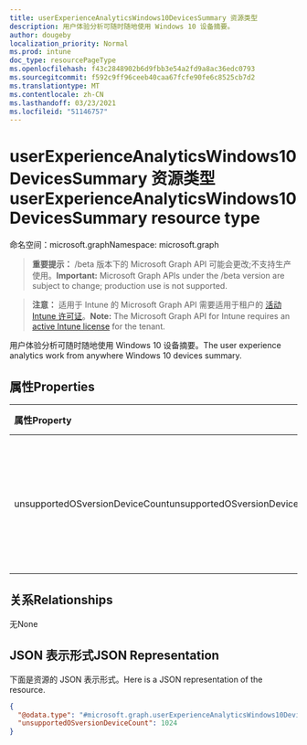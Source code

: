 ```yaml
---
title: userExperienceAnalyticsWindows10DevicesSummary 资源类型
description: 用户体验分析可随时随地使用 Windows 10 设备摘要。
author: dougeby
localization_priority: Normal
ms.prod: intune
doc_type: resourcePageType
ms.openlocfilehash: f43c2848902b6d9fbb3e54a2fd9a8ac36edc0793
ms.sourcegitcommit: f592c9ff96ceeb40caa67fcfe90fe6c8525cb7d2
ms.translationtype: MT
ms.contentlocale: zh-CN
ms.lasthandoff: 03/23/2021
ms.locfileid: "51146757"
---
```

# <a name="userexperienceanalyticswindows10devicessummary-resource-type"></a><span data-ttu-id="65778-103">userExperienceAnalyticsWindows10DevicesSummary 资源类型</span><span class="sxs-lookup"><span data-stu-id="65778-103">userExperienceAnalyticsWindows10DevicesSummary resource type</span></span>

<span data-ttu-id="65778-104">命名空间：microsoft.graph</span><span class="sxs-lookup"><span data-stu-id="65778-104">Namespace: microsoft.graph</span></span>

> <span data-ttu-id="65778-105">**重要提示：** /beta 版本下的 Microsoft Graph API 可能会更改;不支持生产使用。</span><span class="sxs-lookup"><span data-stu-id="65778-105">**Important:** Microsoft Graph APIs under the /beta version are subject to change; production use is not supported.</span></span>

> <span data-ttu-id="65778-106">**注意：** 适用于 Intune 的 Microsoft Graph API 需要适用于租户的 [活动 Intune 许可证](https://go.microsoft.com/fwlink/?linkid=839381)。</span><span class="sxs-lookup"><span data-stu-id="65778-106">**Note:** The Microsoft Graph API for Intune requires an [active Intune license](https://go.microsoft.com/fwlink/?linkid=839381) for the tenant.</span></span>

<span data-ttu-id="65778-107">用户体验分析可随时随地使用 Windows 10 设备摘要。</span><span class="sxs-lookup"><span data-stu-id="65778-107">The user experience analytics work from anywhere Windows 10 devices summary.</span></span>

## <a name="properties"></a><span data-ttu-id="65778-108">属性</span><span class="sxs-lookup"><span data-stu-id="65778-108">Properties</span></span>
|<span data-ttu-id="65778-109">属性</span><span class="sxs-lookup"><span data-stu-id="65778-109">Property</span></span>|<span data-ttu-id="65778-110">类型</span><span class="sxs-lookup"><span data-stu-id="65778-110">Type</span></span>|<span data-ttu-id="65778-111">说明</span><span class="sxs-lookup"><span data-stu-id="65778-111">Description</span></span>|
|:---|:---|:---|
|<span data-ttu-id="65778-112">unsupportedOSversionDeviceCount</span><span class="sxs-lookup"><span data-stu-id="65778-112">unsupportedOSversionDeviceCount</span></span>|<span data-ttu-id="65778-113">Int32</span><span class="sxs-lookup"><span data-stu-id="65778-113">Int32</span></span>|<span data-ttu-id="65778-114">具有不受支持的操作系统版本的 Windows 10 设备计数。</span><span class="sxs-lookup"><span data-stu-id="65778-114">The count of Windows 10 devices that have unsupported OS versions.</span></span>|

## <a name="relationships"></a><span data-ttu-id="65778-115">关系</span><span class="sxs-lookup"><span data-stu-id="65778-115">Relationships</span></span>
<span data-ttu-id="65778-116">无</span><span class="sxs-lookup"><span data-stu-id="65778-116">None</span></span>

## <a name="json-representation"></a><span data-ttu-id="65778-117">JSON 表示形式</span><span class="sxs-lookup"><span data-stu-id="65778-117">JSON Representation</span></span>
<span data-ttu-id="65778-118">下面是资源的 JSON 表示形式。</span><span class="sxs-lookup"><span data-stu-id="65778-118">Here is a JSON representation of the resource.</span></span>
<!-- {
  "blockType": "resource",
  "@odata.type": "microsoft.graph.userExperienceAnalyticsWindows10DevicesSummary"
}
-->
``` json
{
  "@odata.type": "#microsoft.graph.userExperienceAnalyticsWindows10DevicesSummary",
  "unsupportedOSversionDeviceCount": 1024
}
```




